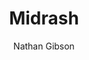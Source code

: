 ---
layout: post
title: "7. Midrash"
author: "Nathan Gibson"
tags: [7]
image: dura-europos-moses-sea.jpg
level: overview
zotero-tag: 7-Midrash
pad-slug: 7
zotero-readings: [adelmanMidrasch2016, adelmanMidrash2017, fraadeRabbinicMidrashAncient2007]
objective: "Characterize the basic elements of midrashic literature and describe its role in defining community. "
---